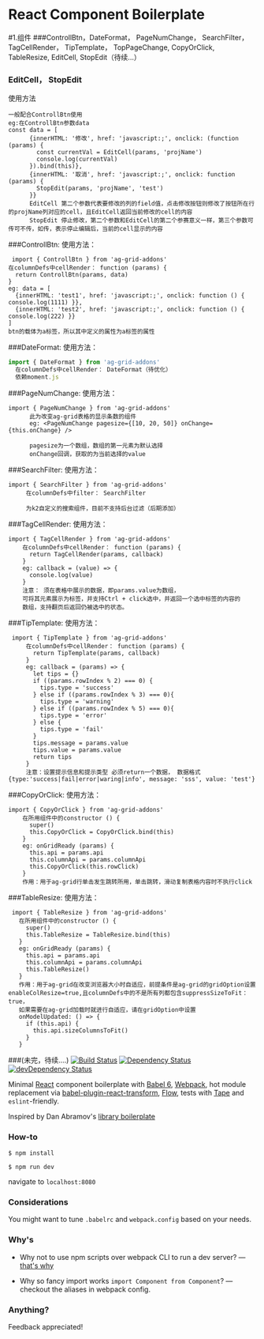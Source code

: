 React Component Boilerplate
===========================
#1.组件
###ControllBtn，DateFormat， PageNumChange， SearchFilter， TagCellRender， TipTemplate， TopPageChange, CopyOrClick, TableResize, EditCell, StopEdit（待续...）
### EditCell， StopEdit
使用方法



    一般配合ControllBtn使用
	eg:在ControllBtn参数data
	const data = [
          {innerHTML: '修改', href: 'javascript:;', onclick: (function (params) {
            const currentVal = EditCell(params, 'projName')
            console.log(currentVal)
          }).bind(this)},
          {innerHTML: '取消', href: 'javascript:;', onclick: function (params) {
            StopEdit(params, 'projName', 'test')
          }}
		  EditCell 第二个参数代表要修改的列的field值，点击修改按钮则修改了按钮所在行的projName列对应的cell，且EditCell返回当前修改的cell的内容
		  StopEdit 停止修改，第二个参数和EditCell的第二个参赛意义一样，第三个参数可传可不传，如传，表示停止编辑后，当前的cell显示的内容
###ControllBtn:
 使用方法：


     import { ControllBtn } from 'ag-grid-addons'
    在columnDefs中cellRender： function (params) {
      return ControllBtn(params, data)
    }
    eg: data = [
      {innerHTML: 'test1', href: 'javascript:;', onclick: function () { console.log(1111) }},
      {innerHTML: 'test2', href: 'javascript:;', onclick: function () { console.log(222) }}
    ]
    btn的载体为a标签，所以其中定义的属性为a标签的属性
###DateFormat:
  使用方法：
   ```javascript
  import { DateFormat } from 'ag-grid-addons'
     在columnDefs中cellRender： DateFormat（待优化）
     依赖moment.js
```
###PageNumChange:
   使用方法：


    import { PageNumChange } from 'ag-grid-addons'
          此为改变ag-grid表格的显示条数的组件
          eg: <PageNumChange pagesize={[10, 20, 50]} onChange={this.onChange} />

          pagesize为一个数组，数组的第一元素为默认选择
          onChange回调，获取的为当前选择的value
###SearchFilter:
  使用方法：


    import { SearchFilter } from 'ag-grid-addons'
         在columnDefs中filter： SearchFilter

         为k2自定义的搜索组件，目前不支持后台过滤（后期添加）
###TagCellRender:
 使用方法：


    import { TagCellRender } from 'ag-grid-addons'
        在columnDefs中cellRender： function (params) {
          return TagCellRender(params, callback)
        }
        eg: callback = (value) => {
          console.log(value)
        }
        注意： 须在表格中展示的数据，即params.value为数组，
        可将其元素展示为标签，并支持Ctrl + click选中，并返回一个选中标签的内容的
        数组，支持翻页后返回仍被选中的状态。
###TipTemplate:
  使用方法：


     import { TipTemplate } from 'ag-grid-addons'
         在columnDefs中cellRender： function (params) {
           return TipTemplate(params, callback)
         }
         eg: callback = (params) => {
           let tips = {}
           if ((params.rowIndex % 2) === 0) {
             tips.type = 'success'
           } else if ((params.rowIndex % 3) === 0){
             tips.type = 'warning'
           } else if ((params.rowIndex % 5) === 0){
             tips.type = 'error'
           } else {
             tips.type = 'fail'
           }
           tips.message = params.value
           tips.value = params.value
           return tips
         }
         注意：设置提示信息和提示类型 必须return一个数据， 数据格式{type:'success|fail|error|waring|info', message: 'sss', value: 'test'}
###CopyOrClick:
 使用方法：


    import { CopyOrClick } from 'ag-grid-addons'
        在所用组件中的constructor () {
          super()
          this.CopyOrClick = CopyOrClick.bind(this)
        }
        eg: onGridReady (params) {
          this.api = params.api
          this.columnApi = params.columnApi
          this.CopyOrClick(this.rowClick)
        }
        作用：用于ag-grid行单击发生跳转所用，单击跳转，滑动复制表格内容时不执行click

###TableResize:
使用方法：


     import { TableResize } from 'ag-grid-addons'
       在所用组件中的constructor () {
         super()
         this.TableResize = TableResize.bind(this)
       }
       eg: onGridReady (params) {
         this.api = params.api
         this.columnApi = params.columnApi
         this.TableResize()
       }
       作用：用于ag-grid在改变浏览器大小时自适应，前提条件是ag-grid的gridOption设置enableColResize=true,且columnDefs中的不是所有列都包含suppressSizeToFit：true，
       如果需要在ag-grid加载时就进行自适应，请在gridOption中设置
       onModelUpdated: () => {
         if (this.api) {
           this.api.sizeColumnsToFit()
         }
       }
###(未完，待续....)
[![Build Status](https://travis-ci.org/olegakbarov/react-component-boilerplate.svg?branch=master)](https://travis-ci.org/olegakbarov/react-component-boilerplate)
[![Dependency Status](https://img.shields.io/david/olegakbarov/react-component-boilerplate.svg)](https://david-dm.org/olegakbarov/react-component-boilerplate)
[![devDependency Status](https://img.shields.io/david/dev/strongloop/express.svg?maxAge=2592000)](https://david-dm.org/olegakbarov/react-component-boilerplate?dev=true)

Minimal [React](https://facebook.github.io/react/) component boilerplate with [Babel 6](http://babeljs.io/), [Webpack](https://webpack.github.io/), hot module replacement via [babel-plugin-react-transform](https://github.com/gaearon/babel-plugin-react-transform), [Flow](http://flowtype.org/), tests with [Tape](https://github.com/substack/tape) and `eslint`-friendly.

Inspired by Dan Abramov's [library boilerplate](https://github.com/gaearon/library-boilerplate)

### How-to

`$ npm install`

`$ npm run dev`

navigate to `localhost:8080`

### Considerations

You might want to tune `.babelrc` and `webpack.config` based on your needs.


### Why's

- Why not to use npm scripts over webpack CLI to run a dev server? — [that's why](https://github.com/webpack/webpack-dev-server/issues/106)

- Why so fancy import works `import Component from Component`? — checkout the aliases in webpack config.

### Anything?

Feedback appreciated!
